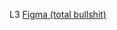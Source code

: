 L3
[Figma (total bullshit)](https://www.figma.com/file/rZqKDSoCvnHVssUPhkaIyy/16.01.2023?node-id=0%3A1&t=HISNfzkvQ4gZtATG-1)
